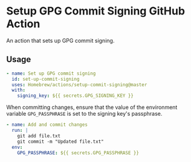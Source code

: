 # Setup GPG Commit Signing GitHub Action

An action that sets up GPG commit signing.

## Usage

```yaml
- name: Set up GPG commit signing
  id: set-up-commit-signing
  uses: Homebrew/actions/setup-commit-signing@master
  with:
    signing_key: ${{ secrets.GPG_SIGNING_KEY }}
```

When committing changes, ensure that the value of the environment variable `GPG_PASSPHRASE` is set to the signing key's passphrase.

```yaml
- name: Add and commit changes
  run: |
    git add file.txt
    git commit -m "Updated file.txt"
  env:
    GPG_PASSPHRASE: ${{ secrets.GPG_PASSPHRASE }}
```
